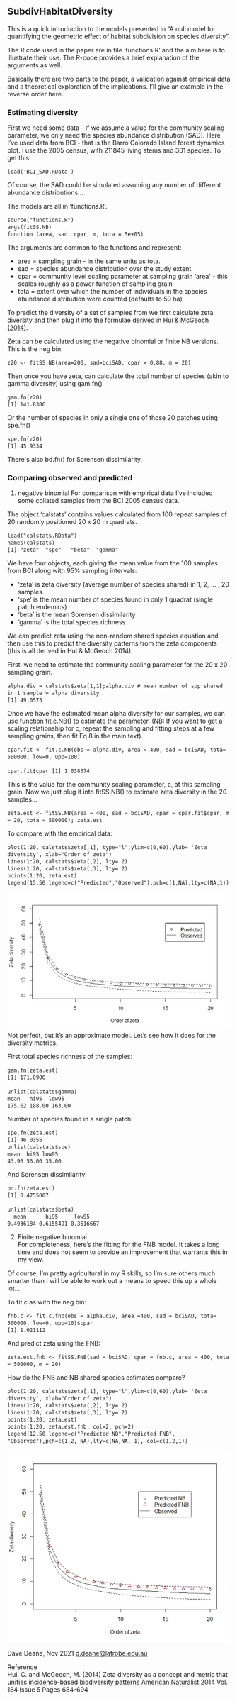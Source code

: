 ## SubdivHabitatDiversity
This is a quick introduction to the models presented in “A null model for quantifying the geometric effect of habitat subdivision on species diversity”.  

The R code used in the paper are in file ‘functions.R’ and the aim here is to illustrate their use. The R-code provides a brief explanation of the arguments as well.  

Basically there are two parts to the paper, a validation against empirical data and a theoretical exploration of the implications. I’ll give an example in the reverse order here.

### Estimating diversity
First we need some data - if we assume a value for the community scaling parameter, we only need the species abundance distribution (SAD). 
Here I’ve used data from BCI - that is the Barro Colorado Island forest dynamics plot. I use the 2005 census, with 211845 living stems and 301 species. To get this:  
```
load('BCI_SAD.RData')
```
Of course, the SAD could be simulated assuming any number of different abundance distributions…

The models are all in ‘functions.R’.
```
source("functions.R")
args(fitSS.NB)
function (area, sad, cpar, m, tota = 5e+05) 
```
The arguments are common to the functions and represent:
- area = sampling grain - in the same units as tota.
- sad = species abundance distribution over the study extent
- cpar = community level scaling parameter at sampling grain ‘area' - this scales roughly as a power function of sampling grain   
- tota = extent over which the number of individuals in the species abundance distribution were counted (defaults to 50 ha)

To predict the diversity of a set of samples from we first calculate zeta diversity and then plug it into the formulae derived in [Hui & McGeoch (2014)](https://www.journals.uchicago.edu/doi/abs/10.1086/678125?journalCode=an).  

Zeta can be calculated using the negative binomial or finite NB versions. This is the neg bin:  
```
z20 <- fitSS.NB(area=200, sad=bciSAD, cpar = 0.88, m = 20)  
```

Then once you have zeta, can calculate the total number of species (akin to gamma diversity) using gam.fn()    
```
gam.fn(z20)  
[1] 141.8386   
```
Or the number of species in only a single one of those 20 patches using spe.fn()  
```
spe.fn(z20)  
[1] 45.9334  
```
There's also bd.fn() for Sorensen dissimilarity.  

### Comparing observed and predicted
1. negative binomial
For comparison with empirical data I’ve included some collated samples from the BCI 2005 census data.  

The object ‘calstats’ contains values calculated from 100 repeat samples of 20 randomly positioned 20 x 20 m quadrats.  
```
load("calstats.RData")
names(calstats)
[1] "zeta"  "spe"   "beta"  "gamma"  
```
We have four objects, each giving the mean value from the 100 samples from BCI along with 95% sampling intervals:

- ‘zeta’ is zeta diversity (average number of species shared) in 1, 2, … , 20 samples.
- ‘spe’ is the mean number of species found in only 1 quadrat (single patch endemics)
- ‘beta’ is the mean Sorensen dissimilarity
- ‘gamma’ is the total species richness

We can predict zeta using the non-random shared species equation and then use this to predict the diversity patterns from the zeta components (this is all derived in Hui & McGeoch 2014).  

First, we need to estimate the community scaling parameter for the 20 x 20 sampling grain.  
```
alpha.div = calstats$zeta[1,1];alpha.div # mean number of spp shared in 1 sample = alpha diversity
[1] 49.0575  
```

Once we have the estimated mean alpha diversity for our samples, we can use function fit.c.NB() to estimate the parameter. (NB: If you want to get a scaling relationship for c, repeat the sampling and fitting steps at a few sampling grains, then fit Eq 8 in the main text).  
```
cpar.fit <- fit.c.NB(obs = alpha.div, area = 400, sad = bciSAD, tota= 500000, low=0, upp=100)  

cpar.fit$cpar [1] 1.038374
```
This is the value for the community scaling parameter, c, at this sampling grain. Now we just plug it into fitSS.NB() to estimate zeta diversity in the 20 samples…
```
zeta.est <- fitSS.NB(area = 400, sad = bciSAD, cpar = cpar.fit$cpar, m = 20, tota = 500000); zeta.est  
```

To compare with the empirical data:  
```
plot(1:20, calstats$zeta[,1], type="l",ylim=c(0,60),ylab= 'Zeta diversity', xlab="Order of zeta")  
lines(1:20, calstats$zeta[,2], lty= 2)  
lines(1:20, calstats$zeta[,3], lty= 2)  
points(1:20, zeta.est)  
legend(15,50,legend=c("Predicted","Observed"),pch=c(1,NA),lty=c(NA,1))  
```
![zeta01.png](/zeta01.png)  
Not perfect, but it’s an approximate model. Let’s see how it does for the diversity metrics.  

First total species richness of the samples:
```
gam.fn(zeta.est) 
[1] 171.0906  

unlist(calstats$gamma)  
mean   hi95  low95 
175.62 188.00 163.00 
```

Number of species found in a single patch:
```
spe.fn(zeta.est) 
[1] 46.0355  
unlist(calstats$spe)  
mean  hi95 low95 
43.96 56.00 35.00 
```
And Sorensen dissimilarity:
```
bd.fn(zeta.est)  
[1] 0.4755007

unlist(calstats$beta)
  mean      hi95     low95 
0.4936184 0.6155491 0.3616667 
```
2. Finite negative binomial  
For completeness, here’s the fitting for the FNB model. It takes a long time and does not seem to provide an improvement that warrants this in my view.  

Of course, I’m pretty agricultural in my R skills, so I’m sure others much smarter than I will be able to work out a means to speed this up a whole lot…

To fit c as with the neg bin:  
```
fnb.c <- fit.c.fnb(obs = alpha.div, area =400, sad = bciSAD, tota= 500000, low=0, upp=10)$cpar
[1] 1.021112  
```
And predict zeta using the FNB:     
```
zeta.est.fnb <- fitSS.FNB(sad = bciSAD, cpar = fnb.c, area = 400, tota = 500000, m = 20)  
```
How do the FNB and NB shared species estimates compare?

```{r,fig.width = 7, fig.height = 6}
plot(1:20, calstats$zeta[,1], type="l",ylim=c(0,60),ylab= 'Zeta diversity', xlab="Order of zeta")
lines(1:20, calstats$zeta[,2], lty= 2)
lines(1:20, calstats$zeta[,3], lty= 2)
points(1:20, zeta.est)
points(1:20, zeta.est.fnb, col=2, pch=2)
legend(12,50,legend=c("Predicted NB","Predicted FNB", "Observed"),pch=c(1,2, NA),lty=c(NA,NA, 1), col=c(1,2,1))
```
![zeta02.png](/zeta02.png)   


Dave Deane, Nov 2021
d.deane@latrobe.edu.au

Reference  
Hui, C. and McGeoch, M. (2014) Zeta diversity as a concept and metric that unifies incidence-based biodiversity patterns American Naturalist 2014 Vol. 184 Issue 5 Pages 684-694  
